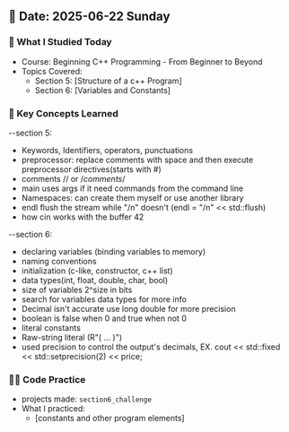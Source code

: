 ## 📅 Date: 2025-06-22 Sunday


### 🎯 What I Studied Today
- Course: Beginning C++ Programming - From Beginner to Beyond
- Topics Covered:
  - Section 5: [Structure of a c++ Program]
  - Section 6: [Variables and Constants]


### 🧠 Key Concepts Learned
--section 5:
- Keywords, Identifiers, operators, punctuations
- preprocessor: replace comments with space and then execute preprocessor directives(starts with #)
- comments // or /*comments*/
- main uses args if it need commands from the command line
- Namespaces: can create them myself or use another library
- endl flush the stream while "/n" doesn't (endl = "/n" << std::flush)
- how cin works with the buffer 42

--section 6:
- declaring variables (binding variables to memory)
- naming conventions
- initialization (c-like, constructor, c++ list)
- data types(int, float, double, char, bool)
- size of variables 2^size in bits 
- search for variables data types for more info
- Decimal isn't accurate use long double for more precision
- boolean is false when 0 and true when not 0
- literal constants 
- Raw-string literal (R"( ... )")
- used precision to control the output's decimals, EX. cout << std::fixed << std::setprecision(2) << price;

### 👨‍💻 Code Practice
- projects made: `section6_challenge`
- What I practiced:
  - [constants and other program elements]